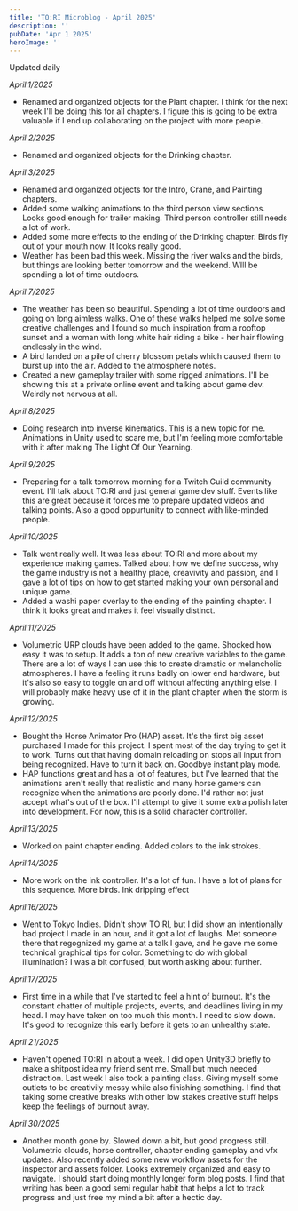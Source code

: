 ```yaml
---
title: 'TO:RI Microblog - April 2025'
description: ''
pubDate: 'Apr 1 2025'
heroImage: ''
---
```


Updated daily

*April.1/2025*
<br>
- Renamed and organized objects for the Plant chapter. I think for the next week I'll be doing this for all chapters. I figure this is going to be extra valuable if I end up collaborating on the project with more people.

*April.2/2025*
<br>
- Renamed and organized objects for the Drinking chapter. 

*April.3/2025*
<br>
- Renamed and organized objects for the Intro, Crane, and Painting chapters.
- Added some walking animations to the third person view sections. Looks good enough for trailer making. Third person controller still needs a lot of work.
- Added some more effects to the ending of the Drinking chapter. Birds fly out of your mouth now. It looks really good.
- Weather has been bad this week. Missing the river walks and the birds, but things are looking better tomorrow and the weekend. WIll be spending a lot of time outdoors.

*April.7/2025*
<br>
- The weather has been so beautiful. Spending a lot of time outdoors and going on long aimless walks. One of these walks helped me solve some creative challenges and I found so much inspiration from a rooftop sunset and a woman with long white hair riding a bike - her hair flowing endlessly in the wind.
- A bird landed on a pile of cherry blossom petals which caused them to burst up into the air. Added to the atmosphere notes.
- Created a new gameplay trailer with some rigged animations. I'll be showing this at a private online event and talking about game dev. Weirdly not nervous at all.

*April.8/2025*
<br>
- Doing research into inverse kinematics. This is a new topic for me. Animations in Unity used to scare me, but I'm feeling more comfortable with it after making The Light Of Our Yearning.

*April.9/2025*
<br>
- Preparing for a talk tomorrow morning for a Twitch Guild community event. I'll talk about TO:RI and just general game dev stuff. Events like this are great because it forces me to prepare updated videos and talking points. Also a good oppurtunity to connect with like-minded people.

*April.10/2025*
<br>
- Talk went really well. It was less about TO:RI and more about my experience making games. Talked about how we define success, why the game industry is not a healthy place, creavivity and passion, and I gave a lot of tips on how to get started making your own personal and unique game.
- Added a washi paper overlay to the ending of the painting chapter. I think it looks great and makes it feel visually distinct.

*April.11/2025*
<br>
- Volumetric URP clouds have been added to the game. Shocked how easy it was to setup. It adds a ton of new creative variables to the game. There are a lot of ways I can use this to create dramatic or melancholic atmospheres. I have a feeling it runs badly on lower end hardware, but it's also so easy to toggle on and off without affecting anything else. I will probably make heavy use of it in the plant chapter when the storm is growing.

*April.12/2025*
<br>
- Bought the Horse Animator Pro (HAP) asset. It's the first big asset purchased I made for this project. I spent most of the day trying to get it to work. Turns out that having domain reloading on stops all input from being recognized. Have to turn it back on. Goodbye instant play mode.
- HAP functions great and has a lot of features, but I've learned that the animations aren't really that realistic and many horse gamers can recognize when the animations are poorly done. I'd rather not just accept what's out of the box. I'll attempt to give it some extra polish later into development. For now, this is a solid character controller. 

*April.13/2025*
<br>
- Worked on paint chapter ending. Added colors to the ink strokes.

*April.14/2025*
<br>
- More work on the ink controller. It's a lot of fun. I have a lot of plans for this sequence. More birds. Ink dripping effect

*April.16/2025*
<br>
- Went to Tokyo Indies. Didn't show TO:RI, but I did show an intentionally bad project I made in an hour, and it got a lot of laughs. Met someone there that regognized my game at a talk I gave, and he gave me some technical graphical tips for color. Something to do with global illumination? I was a bit confused, but worth asking about further.

*April.17/2025*
<br>
- First time in a while that I've started to feel a hint of burnout. It's the constant chatter of multiple projects, events, and deadlines living in my head. I may have taken on too much this month. I need to slow down. It's good to recognize this early before it gets to an unhealthy state.

*April.21/2025*
<br>
- Haven't opened TO:RI in about a week. I did open Unity3D briefly to make a shitpost idea my friend sent me. Small but much needed distraction. Last week I also took a painting class. Giving myself some outlets to be creativily messy while also finishing something. I find that taking some creative breaks with other low stakes creative stuff helps keep the feelings of burnout away.

*April.30/2025*
<br>
- Another month gone by. Slowed down a bit, but good progress still. Volumetric clouds, horse controller, chapter ending gameplay and vfx updates. Also recently added some new workflow assets for the inspector and assets folder. Looks extremely organized and easy to navigate. I should start doing monthly longer form blog posts. I find that writing has been a good semi regular habit that helps a lot to track progress and just free my mind a bit after a hectic day.









